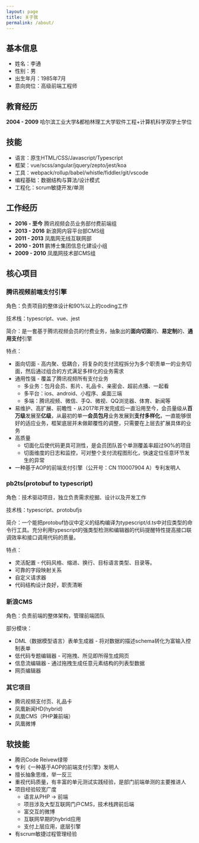 ```yaml
---
layout: page
title: 关于我
permalink: /about/
---
```


## 基本信息

* 姓名：李通
* 性别：男
* 出生年月：1985年7月
* 意向岗位：高级前端工程师

## 教育经历
**2004 - 2009** 哈尔滨工业大学&都柏林理工大学软件工程+计算机科学双学士学位

## 技能
* 语言：原生HTML/CSS/Javascript/Typescript
* 框架：vue/scss/angular/jquery/zepto/jest/koa
* 工具：webpack/rollup/babel/whistle/fiddler/git/vscode
* 编程基础：数据结构与算法/设计模式
* 工程化：scrum敏捷开发/单测

## 工作经历
* **2016 - 至今** 腾讯视频会员业务部付费前端组
* **2013 - 2016** 新浪网内容平台部CMS组
* **2011 - 2013** 凤凰网无线互联网部
* **2010 - 2011** 鹏博士集团信息化建设小组
* **2009 - 2010** 凤凰网技术部CMS组

## 核心项目

### 腾讯视频前端支付引擎
角色：负责项目的整体设计和90%以上的coding工作

技术栈：typescript、vue、jest

简介：是一套基于腾讯视频会员的付费业务，抽象出的**面向切面**的、**易定制**的、**通用支付**引擎

特点：
* 面向切面 - 高内聚、低耦合，将复杂的支付流程拆分为多个职责单一的业务切面，然后通过组合的方式满足多样化的业务需求
* 通用性强 - 覆盖了腾讯视频所有支付业务
  * 多业务：包月会员、影片、礼品卡、亲密会、超前点播、一起看
  * 多平台：ios、android、小程序、桌面三端
  * 多端：腾讯视频、微信、手Q、微视、QQ浏览器、体育、新闻等
* 易维护、高扩展、前瞻性 - 从2017年开发完成后一直沿用至今，会员量级从**百万级**发展至**亿级**，从最初的单一**会员包月**业务发展到**支付多样化**，一直能够很好的适应业务，框架底层并未做颠覆性的调整，只需要在上层去扩展具体的业务
* 高质量
  * 切面化后使代码更具可测性，是会员团队首个单测覆盖率超过90%的项目
  * 切面维度的日志和监控，可对整个支付流程图形化，快速定位任意环节发生的异常
* 一种基于AOP的前端支付引擎（公开号：CN 110007904 A）专利发明人

### pb2ts(protobuf to typescript)
角色：技术驱动项目，独立负责需求挖掘、设计以及开发工作

技术栈：typescript、protobufjs

简介：一个能把protobuf协议中定义的结构编译为typescript/d.ts中对应类型的命令行工具。充分利用typescript的强类型检测和编辑器的代码提醒特性提高接口联调效率和接口调用代码的质量。

特点：
* 灵活配置 - 代码风格、缩进、换行、目标语言类型、目录等。
* 可靠的字段映射关系
* 自定义请求器
* 代码结构设计良好，职责清晰

### 新浪CMS
角色：负责前端的整体架构，管理前端团队

部分模块：
* DML（数据模型语言）表单生成器 - 将对数据的描述schema转化为富输入控制表单
* 低代码专题编辑器 - 可拖拽、所见即所得生成网页
* 信息流编辑器 - 通过拖拽生成任意元素结构的列表型数据
* 网页编辑器

### 其它项目
* 腾讯视频支付页、礼品卡
* 凤凰新闻HD(hybrid)
* 凤凰CMS（PHP兼前端）
* 凤凰微博

## 软技能
* 腾讯Code Reivew绿带
* 专利《一种基于AOP的前端支付引擎》发明人
* 擅长抽象思维，举一反三
* 重视代码质量，有丰富的单元测试实践经验，是部门前端单测的主要推进人
* 项目经验较宽广度
  * 语言从PHP -> 前端
  * 项目涉及大型互联网门户CMS，技术栈跨前后端
  * 富交互的微博
  * 互联网早期的hybrid应用
  * 支付上层应用，底层引擎
* 有scrum敏捷过程管理经验
